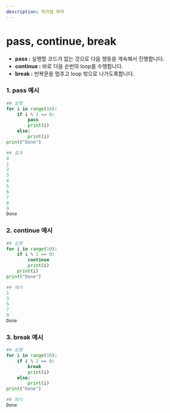 ```yaml
---
description: 차이점 파악
---
```


# pass, continue, break

* **pass :** 실행할 코드가 없는 것으로 다음 행동을 계속해서 진행합니다.
* **continue :** 바로 다음 순번의 loop를 수행합니다.
* **break :** 반복문을 멈추고 loop 밖으로 나가도록합니다.

### 1. pass 예시

```python
## 실행
for i in range(10):
    if i % 2 == 0:
        pass
        print(i)    
    else:
        print(i)
print("Done")

## 결과
0
1
2
3
4
5
6
7
8
9
Done
```

### 2. continue 예시

```python
## 실행
for i in range(10):
    if i % 2 == 0:
        continue
        print(i)    
    print(i)
print("Done")

## 예시
1
3
5
7
9
Done
```

### 3. break 예시

```python
## 실행
for i in range(10):
    if i % 2 == 0:
        break
        print(i)    
    else:
        print(i)
print("Done")

## 예시
Done
```

